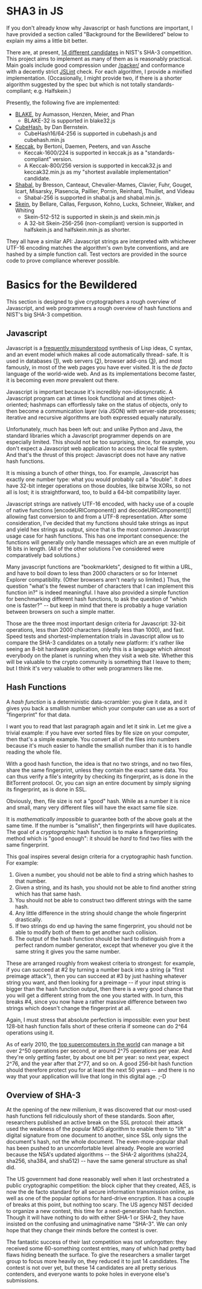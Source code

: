 # SHA3 in JS

If you don't already know why Javascript or hash functions are important, I 
have provided a section called "Background for the Bewildered" below to explain
my aims a little bit better.

There are, at present, [14 different candidates][zoo] in NIST's SHA-3 
competition. This project aims to implement as many of them as is reasonably 
practical. Main goals include good compression under [/packer/][packer] and 
conformance with a decently strict [JSLint][jslint] check. For each algorithm, 
I provide a minified implementation. (Occasionally, I might provide two, if 
there is a shorter algorithm suggested by the spec but which is not totally
standards-compliant; e.g. Halfskein.)

Presently, the following five are implemented:

* [BLAKE][blake], by Aumasson, Henzen, Meier, and Phan
	* BLAKE-32 is supported in blake32.js
* [CubeHash][cubehash], by Dan Bernstein.
	* CubeHash16/64-256 is supported in cubehash.js and cubehash.min.js
* [Keccak][keccak], by Bertoni, Daemen, Peeters, and van Assche
	* Keccak-1600/224 is supported in keccak.js as a "standards-compliant" version.
	* A Keccak-800/256 version is supported in keccak32.js and keccak32.min.js 
		as my "shortest available implementation" candidate.
* [Shabal][shabal], by Bresson, Canteaut, Chevalier-Mames, Clavier, Fuhr, Gouget, Icart, Misarsky, Plasencia, Paillier, Pornin, Reinhard, Thuillet, and Videau
	* Shabal-256 is supported in shabal.js and shabal.min.js. 
* [Skein][skein], by Bellare, Callas, Ferguson, Kohno, Lucks, Schneier, Walker, and Whiting
	* Skein-512-512 is supported in skein.js and skein.min.js
	* A 32-bit Skein-256-256 (non-compliant) version is supported in 
		halfskein.js and halfskein.min.js as shorter.

They all have a similar API: Javascript strings are interpreted with whichever 
UTF-16 encoding matches the algorithm's own byte conventions, and are hashed by
a simple function call. Test vectors are provided in the source code to prove
compliance wherever possible.

[keccak]: http://keccak.noekeon.org/ "Keccak Homepage"
[blake]: http://131002.net/blake/ "BLAKE Homepage"
[skein]: http://www.skein-hash.info/ "Skein Homepage"
[cubehash]: http://cubehash.cr.yp.to/ "CubeHash Homepage"
[shabal]: http://www.shabal.com/ "Shabal Homepage"
[jslint]: http://www.jslint.com/ "Doug Crockford's JSLint"
[zoo]: http://ehash.iaik.tugraz.at/wiki/The_SHA-3_Zoo "The SHA-3 Zoo"
[packer]: http://dean.edwards.name/packer/ "Dean Edwards's /packer/"

# Basics for the Bewildered

This section is designed to give cryptographers a rough overview of Javascript,
and web programmers a rough overview of hash functions and NIST's big SHA-3 
competition.

## Javascript

Javascript is a [frequently misunderstood][misunderstood] synthesis of Lisp 
ideas, C syntax, and an event model which makes all code automatically thread-
safe. It is used in databases ([1][couch]), web servers ([2][node]), browser 
add-ons ([3][firefox]), and most famously, in most of the web pages you have ever 
visited. It is the <i>de facto</i> language of the world-wide web. And as its 
implementations become faster, it is becoming even *more* prevalent out there.

Javascript is important because it's incredibly non-idiosyncratic. A Javascript
program can at times look functional and at times object-oriented; hashmaps can
effortlessly take on the status of objects, only to then become a communication
layer (via JSON) with server-side processes; iterative and recursive algorithms
are both expressed equally naturally.

Unfortunately, much has been left out: and unlike Python and Java, the standard
libraries which a Javascript programmer depends on are especially limited. This
should not be too surprising, since, for example, you don't expect a Javascript
web application to access the local file system. And that's the thrust of this
project: Javascript does not have any native hash functions.

It is missing a bunch of other things, too. For example, Javascript has exactly
one number type: what you would probably call a "double". It *does* have 32-bit 
integer operations on those doubles, like bitwise XORs, so not all is lost; it
is straightforward, too, to build a 64-bit compatibility layer.

Javascript strings are natively UTF-16 encoded, with hacky use of a couple of
native functions [encodeURIComponent() and decodeURIComponent()] allowing fast
conversion to and from a UTF-8 representation. After some consideration, I've
decided that my functions should take strings as input and yield hex strings as
output, since that is the most common Javascript usage case for hash functions.
This has one important consequence: the functions will generally only handle 
messages which are an even multiple of 16 bits in length. (All of the other
solutions I've considered were comparatively bad solutions.)

Many javascript functions are "bookmarklets", designed to fit within a URL, and
have to boil down to less than 2000 characters or so for Internet Explorer 
compatibility. (Other browsers aren't nearly so limited.) Thus, the question 
"what's the fewest number of characters that I can implement this function in?"
is indeed meaningful. I have also provided a simple function for benchmarking
different hash functions, to ask the question of "which one is faster?" -- but
keep in mind that there is probably a huge variation between browsers on such a
simple matter. 

Those are the three most important design criteria for Javascript: 32-bit
operations, less than 2000 characters (ideally less than 1000), and fast. Speed
tests and shortest-implementation trials in Javascript allow us to compare the 
SHA-3 candidates on a totally new platform: it's rather like seeing an 8-bit 
hardware application, only this is a language which almost everybody on the 
planet is running when they visit a web site. Whether this will be valuable to 
the crypto community is something that I leave to them; but I think it's very
valuable to other web programmers like me.


[couch]: http://couchdb.apache.org/ "Apache CouchDB"
[node]: http://nodejs.org/ "Node.js"
[firefox]: https://addons.mozilla.org/firefox "Add-ons for Firefox"
[misunderstood]: http://www.crockford.com/javascript/javascript.html "Javascript: The World's Most Misunderstood Programming Language"

## Hash Functions
A *hash function* is a deterministic data-scrambler: you give it data, and it 
gives you back a smallish number which your computer can use as a sort of 
"fingerprint" for that data. 

I want you to read that last paragraph again and let it sink in. Let me give a
trivial example: if you have ever sorted files by file size on your computer, 
then that's a simple example. You convert all of the files into numbers because
it's much easier to handle the smallish number than it is to handle reading the
whole file.

With a good hash function, the idea is that no two strings, and no two files,
share the same fingerprint, unless they contain the exact same data. You can
thus verify a file's integrity by checking its fingerprint, as is done in the
BitTorrent protocol. Or, you can sign an entire document by simply signing its
fingerprint, as is done in SSL.

Obviously, then, file size is not a "good" hash. While as a number it is nice
and small, many very different files will have the exact same file size.

It is *mathematically impossible* to guarantee both of the above goals at the 
same time. If the number is "smallish", then fingerprints will have duplicates.
The goal of a *cryptographic* hash function is to make a fingerprinting method 
which is "good enough": it should be *hard* to find two files with the same 
fingerprint.

This goal inspires several design criteria for a cryptographic hash function. For example:

1. Given a number, you should not be able to find a string which hashes to that number.
2. Given a string, and its hash, you should not be able to find another string which has that same hash.
3. You should not be able to construct two different strings with the same hash.
4. Any little difference in the string should change the whole fingerprint drastically.
5. If two strings do end up having the same fingerprint, you should not be able to modify both of them to get another such collision.
6. The output of the hash function should be hard to distinguish from a perfect random number generator, except that whenever you give it the same string it gives you the same number.

These are arranged roughly from weakest criteria to strongest: for example, if 
you can succeed at #2 by turning a number back into a string (a "first preimage 
attack"), then you can succeed at #3 by just hashing whatever string you want,
and then looking for a preimage -- if your input string is bigger than the hash
function output, then there is a very good chance that you will get a different
string from the one you started with. In turn, this breaks #4, since you now 
have a rather massive difference between two strings which doesn't change the 
fingerprint at all. 

Again, I must stress that absolute perfection is impossible: even your best 
128-bit hash function falls short of these criteria if someone can do 2^64 
operations using it. 

As of early 2010, the [top supercomputers in the world][top500] can manage a
bit over 2^50 operations per second, or around 2^75 operations per year. And
they're only getting faster, by about one bit per year: so next year, expect
2^76, and the year after that 2^77, and so on. A good 256-bit hash function
should therefore protect you for at least the next 50 years -- and there is
no way that your application will live that long in this digital age. ;-D

[top500]: http://www.top500.org/ "Top 500 supercomputing sites"

## Overview of SHA-3

At the opening of the new millenium, it was discovered that our most-used hash 
functions fell ridiculously short of these standards. Soon after, researchers
published an active break on the SSL protocol: their attack used the weakness
of the popular MD5 algorithm to enable them to "lift" a digital signature from
one document to another, since SSL only signs the document's hash, not the 
whole document. The even-more-popular sha1 has been pushed to an uncomfortable
level already. People are worried because the NSA's updated algorithms -- the
SHA-2 algorithms (sha224, sha256, sha384, and sha512) -- have the same general 
structure as sha1 did. 

The US government had done reasonably well when it last orchestrated a public
cryptographic competition: the block cipher that they created, AES, is now the
de facto standard for all secure information transmission online, as well as
one of the popular options for hard-drive encryption. It has a couple of breaks
at this point, but nothing too scary. The US agency NIST decided to organize a 
new contest, this time for a next-generation hash function. Though it will have
nothing to do with either SHA-1 or SHA-2, they have insisted on the confusing 
and unimaginative name "SHA-3". We can only hope that they change their minds 
before the contest is over. 

The fantastic success of their last competition was not unforgotten: they 
received some 60-something contest entries, many of which had pretty bad flaws 
hiding beneath the surface. To give the researchers a smaller target group to 
focus more heavily on, they reduced it to just 14 candidates. The contest is 
not over yet, but these 14 candidates are all pretty serious contenders, and
everyone wants to poke holes in everyone else's submissions.
